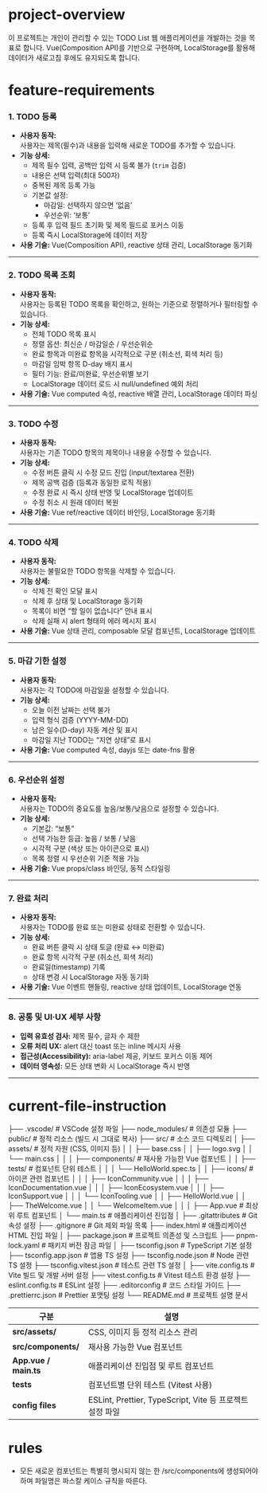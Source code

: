 # project-overview

이 프로젝트는 개인이 관리할 수 있는 TODO List 웹 애플리케이션을 개발하는 것을 목표로 합니다.
Vue(Composition API)를 기반으로 구현하며, LocalStorage를 활용해 데이터가 새로고침 후에도 유지되도록 합니다.

# feature-requirements

### 1. TODO 등록

- **사용자 동작:**  
  사용자는 제목(필수)과 내용을 입력해 새로운 TODO를 추가할 수 있습니다.
- **기능 상세:**
  - 제목 필수 입력, 공백만 입력 시 등록 불가 (`trim` 검증)
  - 내용은 선택 입력(최대 500자)
  - 중복된 제목 등록 가능
  - 기본값 설정:
    - 마감일: 선택하지 않으면 ‘없음’
    - 우선순위: ‘보통’
  - 등록 후 입력 필드 초기화 및 제목 필드로 포커스 이동
  - 등록 즉시 LocalStorage에 데이터 저장
- **사용 기술:** Vue(Composition API), reactive 상태 관리, LocalStorage 동기화

---

### 2. TODO 목록 조회

- **사용자 동작:**  
  사용자는 등록된 TODO 목록을 확인하고, 원하는 기준으로 정렬하거나 필터링할 수 있습니다.
- **기능 상세:**
  - 전체 TODO 목록 표시
  - 정렬 옵션: 최신순 / 마감일순 / 우선순위순
  - 완료 항목과 미완료 항목을 시각적으로 구분 (취소선, 회색 처리 등)
  - 마감일 임박 항목 D-day 배지 표시
  - 필터 기능: 완료/미완료, 우선순위별 보기
  - LocalStorage 데이터 로드 시 null/undefined 예외 처리
- **사용 기술:** Vue computed 속성, reactive 배열 관리, LocalStorage 데이터 파싱

---

### 3. TODO 수정

- **사용자 동작:**  
  사용자는 기존 TODO 항목의 제목이나 내용을 수정할 수 있습니다.
- **기능 상세:**
  - 수정 버튼 클릭 시 수정 모드 진입 (input/textarea 전환)
  - 제목 공백 검증 (등록과 동일한 로직 적용)
  - 수정 완료 시 즉시 상태 반영 및 LocalStorage 업데이트
  - 수정 취소 시 원래 데이터 복원
- **사용 기술:** Vue ref/reactive 데이터 바인딩, LocalStorage 동기화

---

### 4. TODO 삭제

- **사용자 동작:**  
  사용자는 불필요한 TODO 항목을 삭제할 수 있습니다.
- **기능 상세:**
  - 삭제 전 확인 모달 표시
  - 삭제 후 상태 및 LocalStorage 동기화
  - 목록이 비면 “할 일이 없습니다” 안내 표시
  - 삭제 실패 시 alert 형태의 에러 메시지 표시
- **사용 기술:** Vue 상태 관리, composable 모달 컴포넌트, LocalStorage 업데이트

---

### 5. 마감 기한 설정

- **사용자 동작:**  
  사용자는 각 TODO에 마감일을 설정할 수 있습니다.
- **기능 상세:**
  - 오늘 이전 날짜는 선택 불가
  - 입력 형식 검증 (YYYY-MM-DD)
  - 남은 일수(D-day) 자동 계산 및 표시
  - 마감일 지난 TODO는 “지연 상태”로 표시
- **사용 기술:** Vue computed 속성, dayjs 또는 date-fns 활용

---

### 6. 우선순위 설정

- **사용자 동작:**  
  사용자는 TODO의 중요도를 높음/보통/낮음으로 설정할 수 있습니다.
- **기능 상세:**
  - 기본값: “보통”
  - 선택 가능한 등급: 높음 / 보통 / 낮음
  - 시각적 구분 (색상 또는 아이콘으로 표시)
  - 목록 정렬 시 우선순위 기준 적용 가능
- **사용 기술:** Vue props/class 바인딩, 동적 스타일링

---

### 7. 완료 처리

- **사용자 동작:**  
  사용자는 TODO를 완료 또는 미완료 상태로 전환할 수 있습니다.
- **기능 상세:**
  - 완료 버튼 클릭 시 상태 토글 (완료 ↔ 미완료)
  - 완료 항목 시각적 구분 (취소선, 회색 처리)
  - 완료일(timestamp) 기록
  - 상태 변경 시 LocalStorage 자동 동기화
- **사용 기술:** Vue 이벤트 핸들링, reactive 상태 업데이트, LocalStorage 연동

---

### 8. 공통 및 UI·UX 세부 사항

- **입력 유효성 검사:** 제목 필수, 글자 수 제한
- **오류 처리 UX:** alert 대신 toast 또는 inline 메시지 사용
- **접근성(Accessibility):** aria-label 제공, 키보드 포커스 이동 제어
- **데이터 영속성:** 모든 상태 변화 시 LocalStorage 즉시 반영

---

# current-file-instruction

├── .vscode/ # VSCode 설정 파일
├── node_modules/ # 의존성 모듈
├── public/ # 정적 리소스 (빌드 시 그대로 복사)
├── src/ # 소스 코드 디렉토리
│ ├── assets/ # 정적 자원 (CSS, 이미지 등)
│ │ ├── base.css
│ │ ├── logo.svg
│ │ └── main.css
│ │
│ ├── components/ # 재사용 가능한 Vue 컴포넌트
│ │ ├── tests/ # 컴포넌트 단위 테스트
│ │ │ └── HelloWorld.spec.ts
│ │ ├── icons/ # 아이콘 관련 컴포넌트
│ │ │ ├── IconCommunity.vue
│ │ │ ├── IconDocumentation.vue
│ │ │ ├── IconEcosystem.vue
│ │ │ ├── IconSupport.vue
│ │ │ └── IconTooling.vue
│ │ ├── HelloWorld.vue
│ │ ├── TheWelcome.vue
│ │ └── WelcomeItem.vue
│ │
│ ├── App.vue # 최상위 루트 컴포넌트
│ └── main.ts # 애플리케이션 진입점
│
├── .gitattributes # Git 속성 설정
├── .gitignore # Git 제외 파일 목록
├── index.html # 애플리케이션 HTML 진입 파일
│
├── package.json # 프로젝트 의존성 및 스크립트
├── pnpm-lock.yaml # 패키지 버전 잠금 파일
│
├── tsconfig.json # TypeScript 기본 설정
├── tsconfig.app.json # 앱용 TS 설정
├── tsconfig.node.json # Node 관련 TS 설정
├── tsconfig.vitest.json # 테스트 관련 TS 설정
│
├── vite.config.ts # Vite 빌드 및 개발 서버 설정
├── vitest.config.ts # Vitest 테스트 환경 설정
├── eslint.config.ts # ESLint 설정
├── .editorconfig # 코드 스타일 가이드
├── .prettierrc.json # Prettier 포맷팅 설정
└── README.md # 프로젝트 설명 문서

| 구분                  | 설명                                                     |
| --------------------- | -------------------------------------------------------- |
| **src/assets/**       | CSS, 이미지 등 정적 리소스 관리                          |
| **src/components/**   | 재사용 가능한 Vue 컴포넌트                               |
| **App.vue / main.ts** | 애플리케이션 진입점 및 루트 컴포넌트                     |
| **tests**             | 컴포넌트별 단위 테스트 (Vitest 사용)                     |
| **config files**      | ESLint, Prettier, TypeScript, Vite 등 프로젝트 설정 파일 |

# rules

- 모든 새로운 컴포넌트는 특별히 명시되지 않는 한 /src/components에 생성되어야 하며 파일명은 파스칼 케이스 규칙을 따른다.
